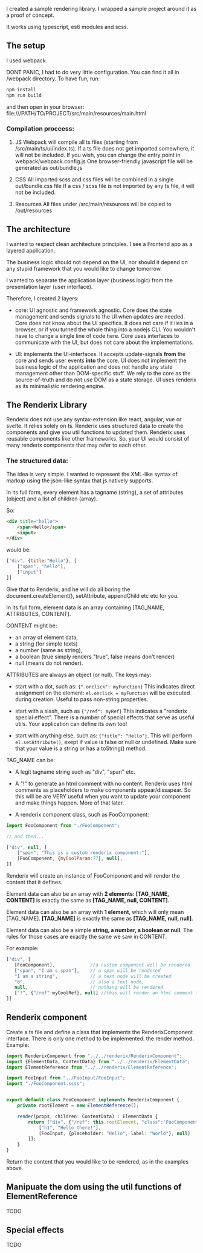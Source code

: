 I created a sample rendering library.
I wrapped a sample project around it as a proof of concept.

It works using typescript, es6 modules and scss.

## The setup
I used webpack.

DONT PANIC, I had to do very little configuration.
You can find it all in /webpack directory. To have fun, run:
```bash
npm install
npm run build
```
and then open in your browser: file:///PATH/TO/PROJECT/src/main/resources/main.html


### Compilation proccess:
1. JS
 Webpack will compile all ts files (starting from /src/main/ts/ui/index.ts).
 If a ts file does not get imported somewhere, it will not be included.
 If you wish, you can change the entry point in webpack/webpack.config.js
 One browser-friendly javascript file will be generated as out/bundle.js

2. CSS
 All imported scss and css files will be combined in a single out/bundle.css file
 If a css / scss file is not imported by any ts file, it will not be included.

3. Resources
 All files under /src/main/resources will be copied to /out/resources

## The architecture
I wanted to respect clean architecture principles.
I see a Frontend app as a layered application.

The business logic should not depend on the UI, nor should it depend
on any stupid framework that you would like to change tomorrow.

I wanted to separate the application layer (business logic) from the presentation layer (user interface).

Therefore, I created 2 layers:
- core: UI agnostic and framework agnostic. Core does the state management and sends signals to the UI when updates are needed.
Core does not know about the UI specifics. It does not care if it lies in a browser, or if you turned the whole thing into a nodejs CLI.
You wouldn't have to change a single line of code here.
Core uses interfaces to communicate with the UI, but does not care about the implementations.

- UI: implements the UI-interfaces. It accepts update-signals **from** the core and sends user events **into** the core.
UI does not implement the business logic of the appilcation and does not handle any state management other than DOM-specific stuff.
We rely to the core as the source-of-truth and do not use DOM as a state storage.
UI uses renderix as its minimalistic rendering engine.



## The Renderix Library
Renderix does not use any syntax-extension like react, angular, vue or svelte. It relies solely on ts.
Renderix uses structured data to create the components and give you util functions to updated them.
Renderix uses reusable components like other frameworks. So, your UI would consist of many renderix components that may refer to each other.

### The structured data:

The idea is very simple.
I wanted to represent the XML-like syntax of markup using the json-like syntax that js natively supports.

In its full form, every element has a tagname (string), a set of attributes (object) and a list of children (array).

So:
```html
<div title="hello">
    <span>Hello</span>
    <input>
</div>
```

would be:
```javascript
["div", {title:"Hello"}, [
    ["span", "hello"],
    ["input"]
]]
```


Give that to Renderix, and he will do all boring the document.createElement(), setAttribute, appendChild etc etc for you.

In its full form, element data is an array containing [TAG_NAME, ATTRIBUTES, CONTENT].

CONTENT might be:
- an array of element data,
- a string (for simple texts)
- a number (same as string),
- a boolean (true simply renders "true", false means don't render)
- null (means do not render).


ATTRIBUTES are always an object (or null). The keys may:
- start with a dot, such as: `{".onclick": myFunction}`
This indicates direct assignment on the element: `el.onclick = myFunction` will be executed during creation.
Useful to pass non-string properties.

- start with a slash, such as `{"/ref": myRef}` This indicates a "renderix special effect".
There is a number of special effects that serve as useful utils.
Your application can define its own too!

- start with anything else, such as: `{"title": "Hello"}`.
 This will perform `el.setAttribute()`, exept if value is false or null or undefined.
 Make sure that your value is a string or has a toString() method.

 TAG_NAME can be:
 - A legit tagname string such as "div", "span" etc.
 - A "!" to generate an html comment with no content.
 Renderix uses html comments as placeholders to make components appear/dissapear.
 So this will be are VERY useful when you want to update your component and make things happen.
 More of that later.

 - A renderix component class, such as FooComponent:
 ```javascript
 import FooComponent from "./FooComponent";

 // and then...

 ["div", null, [
     ["span", "This is a custom renderix component:"],
     [FooComponent, {myCoolParam:77}, null],
 ]]
 ```

 Renderix will create an instance of FooComponent and will render the content that it defines.


Element data can also be an array with **2 elements**:
**[TAG_NAME, CONTENT]** is exactly the same as **[TAG_NAME, null, CONTENT]**.

Element data can also be an array with **1 element**, which will only mean [TAG_NAME].
**[TAG_NAME]** is exactly the same as **[TAG_NAME, null, null]**.


Element data can also be a simple **string, a number, a boolean or null**.
The rules for those cases are exactly the same we saw in CONTENT.

 For example:
 ```javascript
 ["div", [
    [FooComponent],             //a custom component will be rendered
    ["span", "I am s span"],    // a span will be rendered
    "I am a string",            // a text node will be created
    "8",                        // also a text node,
    null,                       // nothing will be rendered
    ["!", {"/ref":myCoolRef}, null] //this will render an html comment that can be manipulated through myCoolRef
 ]]
 ```


## Renderix component
Create a ts file and define a class that implements the RenderixComponent interface.
There is only one method to be implemented: the render method. Example:

```typescript
import RenderixComponent from "../../renderix/RenderixComponent";
import {ElementData, ContentData} from "../../renderix/ElementData";
import ElementReference from "../../renderix/ElementReference";

import FooInput from "../FooInput/FooInput";
import "./FooComponent.scss";


export default class FooComponent implements RenderixComponent {
    private rootElement = new ElementReference();

    render(props, children: ContentData) : ElementData {
        return ["div", {"/ref": this.rootElement, "class":'FooComponent__root'}, [
            ["h1", "Hello there!"],
            [FooInput, {placeholder: "Hello", label: "World"}, null]
        ]];
    }
}
```
Return the content that you would like to be rendered, as in the examples above.

## Manipuate the dom using the util functions of ElementReference
TODO


## Special effects
TODO
